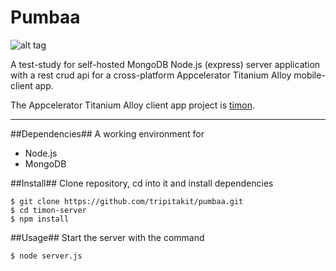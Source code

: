 Pumbaa
===

![alt tag](http://www.nationalgeographic.it/images/2010/03/22/131940827-media-409e5990-3b7a-4859-b262-b7ec7f86f724.jpg)


A test-study for self-hosted MongoDB Node.js (express) server application with a rest crud api
for a cross-platform Appcelerator Titanium Alloy mobile-client app.

The Appcelerator Titanium Alloy client app project is [timon](https://github.com/tripitakit/timon).

---

##Dependencies##
A working environment for
- Node.js
- MongoDB 

##Install##
Clone repository, cd into it and install dependencies
~~~
$ git clone https://github.com/tripitakit/pumbaa.git
$ cd timon-server
$ npm install
~~~

##Usage##
Start the server with the command
~~~
$ node server.js
~~~
